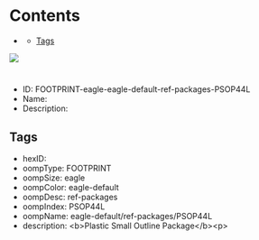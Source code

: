 



Contents
========

* [](#)
	* [Tags](#tags)
  
![][im]
# 

- ID: FOOTPRINT-eagle-eagle-default-ref-packages-PSOP44L
- Name: 
- Description: 

## Tags

- hexID: 
- oompType: FOOTPRINT
- oompSize: eagle
- oompColor: eagle-default
- oompDesc: ref-packages
- oompIndex: PSOP44L
- oompName: eagle-default/ref-packages/PSOP44L
- description: &lt;b&gt;Plastic Small Outline Package&lt;/b&gt;&lt;p&gt;



[im]: image.png
